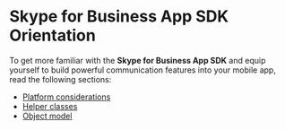 # Skype for Business App SDK Orientation

To get more familiar with the **Skype for Business App SDK** and equip yourself to build powerful communication features into
your mobile app, read the following sections:

- [Platform considerations](PlatformConsiderations.md)
- [Helper classes](HelperClass.md)
- [Object model](ObjectModel.md)
